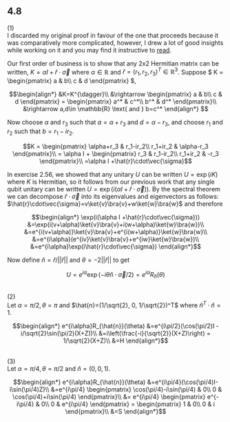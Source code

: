 ## 4.8
(1)\
I discarded my original proof in favour of the one that proceeds because it was comparatively more complicated, however, I drew a lot of good insights while working on it and you may find it instructive to [read](../cheekycheats/4.8(1)_original.md).

Our first order of business is to show that any 2x2 Hermitian matrix can be written, $K=\alpha I +\hat{r}\cdot\vec{\sigma}$ where $\alpha\in \mathbb{R}$ and $\hat{r} = (r_1,r_2,r_3)^T \in \mathbb{R}^3$. Suppose
$` K = \begin{pmatrix} a & b\\ c & d \end{pmatrix} `$,

```math
\begin{align*}
&K=K^{\dagger}\\
&\rightarrow 
\begin{pmatrix}
a & b\\
c & d
\end{pmatrix}
=
\begin{pmatrix}
a^* & c^*\\
b^* & d^*
\end{pmatrix}\\
&\rightarrow a,d\in \mathbb{R} \text{ and } b=c^*
\end{align*}

```
Now choose $`\alpha`$ and $`r_3`$ such that $`a = \alpha + r_3`$ and $`d = \alpha - r_3`$, and choose $`r_1`$ and $`r_2`$ such that $`b=r_1-ir_2`$.
```math
K = 
\begin{pmatrix}
\alpha+r_3 & r_1-ir_2\\
r_1+ir_2 & \alpha-r_3
\end{pmatrix}\\
= \alpha I + 
\begin{pmatrix}
r_3 & r_1-ir_2\\
r_1+ir_2 & -r_3
\end{pmatrix}\\
=\alpha I +\hat{r}\cdot\vec{\sigma}
```

In exercise 2.56, we showed that any unitary $U$ can be written $U = \exp(iK)$ where $K$ is Hermitian, so it follows from our previous work that any single qubit unitary can be written $U=\exp(i(\alpha I +\hat{r}\cdot\vec{\sigma}))$. By the spectral theorem we can decompose $\hat{r}\cdot\vec{\sigma}$ into its eigenvalues and eigenvectors as follows: $\hat{r}\cdot\vec{\sigma}=v\ket{v}\bra{v}+w\ket{w}\bra{w}$ and therefore

```math
\begin{align*}
\exp(i(\alpha I +\hat{r}\cdot\vec{\sigma}))
&=\exp(i(v+\alpha)\ket{v}\bra{v}+i(w+\alpha)\ket{w}\bra{w})\\
&=e^{i(v+\alpha)}\ket{v}\bra{v}+e^{i(w+\alpha)}\ket{w}\bra{w}\\
&=e^{i\alpha}(e^{iv}\ket{v}\bra{v}+e^{iw}\ket{w}\bra{w})\\
&=e^{i\alpha}\exp(i\hat{r}\cdot\vec{\sigma})
\end{align*}
```

Now define $\hat{n}=\hat{r}/||\hat{r}||$ and $\theta = -2||\hat{r}||$ to get

```math
U = e^{i\alpha}\exp(-i\theta\hat{n}\cdot \vec{\sigma}/2)=e^{i\alpha}R_{\hat{n}}(\theta)
```
\
(2)\
Let $`\alpha=\pi/2, \theta=\pi`$ and $`\hat{n}=(1/\sqrt{2}, 0, 1/\sqrt{2})^T`$ where $`\hat{n}^T\cdot\hat{n}=1`$.
```math
\begin{align*}
e^{i\alpha}R_{\hat{n}}(\theta)
&=e^{i\pi/2}(\cos(\pi/2)I - i/\sqrt{2}\sin(\pi/2)(X+Z))\\
&=i\left(\frac{-i}{\sqrt{2}}(X+Z)\right) = 1/\sqrt{2}(X+Z)\\
&=H
\end{align*}
```
\
(3)\
Let $\alpha=\pi/4, \theta=\pi/2$ and $\hat{n}=(0,0,1)$.
```math
\begin{align*}
e^{i\alpha}R_{\hat{n}}(\theta)
&=e^{i\pi/4}(\cos(\pi/4)I-i\sin(\pi/4)Z)\\
&=e^{i\pi/4}
\begin{pmatrix}
\cos(\pi/4)-i\sin(\pi/4) & 0\\
0 & \cos(\pi/4)+i\sin(\pi/4)
\end{pmatrix}\\
&=
e^{i\pi/4}
\begin{pmatrix}
e^{-i\pi/4} & 0\\
0 & e^{i\pi/4}
\end{pmatrix}
=
\begin{pmatrix}
1 & 0\\
0 & i
\end{pmatrix}\\
&=S
\end{align*}
```

